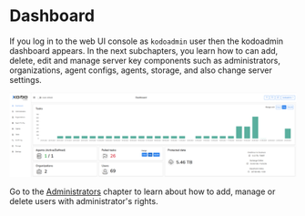 # Dashboard

If you log in to the web UI console as `kodoadmin` user then the kodoadmin dashboard appears. In the next subchapters, you learn how to can add, delete, edit and manage server key components such as administrators, organizations, agent configs, agents, storage, and also change server settings. 

![](../../.gitbook/assets/obraz%20%289%29.png)

Go to the [Administrators]() chapter to learn about how to add, manage or delete users with administrator's rights.

